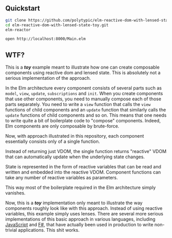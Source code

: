 ## Quickstart

```bash
git clone https://github.com/polytypic/elm-reactive-dom-with-lensed-state-toy.git
cd elm-reactive-dom-with-lensed-state-toy.git
elm-reactor
```

```bash
open http://localhost:8000/Main.elm
```

## WTF?

This is a **_toy_** example meant to illustrate how one can create composable
components using reactive dom and lensed state.  This is absolutely not a
serious implementation of the approach.

In the Elm architecture every component consists of several parts such as
`model`, `view`, `update`, `subscriptions` and `init`.  When you create
components that use other components, you need to manually compose each of those
parts separately.  You need to write a `view` function that calls the `view`
functions of child components and an `update` function that similarly calls the
`update` functions of child components and so on.  This means that one needs to
write quite a bit of boilerplate code to "compose" components.  Indeed, Elm
components are only composable by brute-force.

Now, with approach illustrated in this repository, each component essentially
consists only of a single function.

Instead of returning just VDOM, the single function returns "reactive" VDOM that
can automatically update when the underlying state changes.

State is represented in the form of reactive variables that can be read and
written and embedded into the reactive VDOM.  Component functions can take any
number of reactive variables as parameters.

This way most of the boilerplate required in the Elm architecture simply
vanishes.

Now, this is a **_toy_** implementation only meant to illustrate the way
components roughly look like with this approach.  Instead of using reactive
variables, this example simply uses lenses.  There are several more serious
implementations of this basic approach in various languages,
including
[JavaScript](https://github.com/calmm-js/documentation/blob/master/introduction-to-calmm.md) and
[F#](http://intellifactory.github.io/websharper.ui.next.samples/#home), that
have actually been used in production to write non-trivial applications.  This
shit works.

